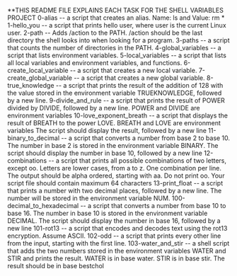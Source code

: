 **THIS README FILE EXPLAINS EACH TASK FOR THE SHELL VARIABLES PROJECT
0-alias -- a script that creates an alias. Name: ls and Value: rm *
1-hello_you -- a script that prints hello user, where user is the current Linux user.
2-path -- Adds /action to the PATH. /action should be the last directory the shell looks into when looking for a program.
3-paths -- a script that counts the number of directories in the PATH.
4-global_variables -- a script that lists environment variables.
5-local_variables -- a script that lists all local variables and environment variables, and functions.
6-create_local_variable -- a script that creates a new local variable.
7-create_global_variable -- a script that creates a new global variable.
8-true_knowledge -- a script that prints the result of the addition of 128 with the value stored in the environment variable TRUEKNOWLEDGE, followed by a new line.
9-divide_and_rule -- a script that prints the result of POWER divided by DIVIDE, followed by a new line. POWER and DIVIDE are environment variables
10-love_exponent_breath -- a script that displays the result of BREATH to the power LOVE. BREATH and LOVE are environment variables The script should display the result, followed by a new line
11-binary_to_decimal -- a script that converts a number from base 2 to base 10. The number in base 2 is stored in the environment variable BINARY. The script should display the number in base 10, followed by a new line
12-combinations -- a script that prints all possible combinations of two letters, except oo. Letters are lower cases, from a to z. One combination per line. The output should be alpha ordered, starting with aa. Do not print oo. Your script file should contain maximum 64 characters
13-print_float -- a script that prints a number with two decimal places, followed by a new line. The number will be stored in the environment variable NUM.
100-decimal_to_hexadecimal -- a script that converts a number from base 10 to base 16. The number in base 10 is stored in the environment variable DECIMAL. The script should display the number in base 16, followed by a new line
101-rot13 -- a script that encodes and decodes text using the rot13 encryption. Assume ASCII.
102-odd -- a script that prints every other line from the input, starting with the first line.
103-water_and_stir -- a shell script that adds the two numbers stored in the environment variables WATER and STIR and prints the result. WATER is in base water. STIR is in base stir. The result should be in base bestchol
